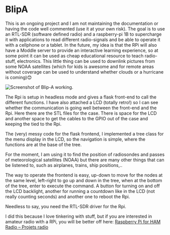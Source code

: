 # BlipA
This is an ongoing project and I am not maintaining the documentation or having the code well commented (use it at your own risk). 
The goal is to use an RTL-SDR (software defined radio) and a raspberry-pi 1B to supercharge it with applications to read different radio-signals and be able to operate it with a cellphone or a tablet. In the future, my idea is that the RPi will also have a Moddle server to provide an interactive learning experience, so at some point it can be used as cheap educational resource to teach radio-stuff, electronics. This little thing can be used to downlink pictures from some NOAA satellites (which for kids is awesome and for remote areas without coverage can be used to understand whether clouds or a hurricane is coming)😊

![Screenshot of Blip-A working.]()



The Rpi is setup in headless mode and gives a flask front-end to call the different functions. I have also attached a LCD (totally retro!) so I can see whether the communication is going well between the front-end and the Rpi.
Here there are the STL files for the case. There is space for the LCD and another space to get the cables to the GPIO out of the case and keeping the tied to the Rpi.

The (very) messy code for the flask frontend, I implemented a tree class for the menu display in the LCD, so the navigation is simple, where the functions are at the base of the tree.

For the moment, I am using it to find the position of radiosondes and passes of meteorological satellites (NOAA) but there are many other things that can be listened to, such as airplanes, trains, ship positions,..

The way to operate the frontend is easy, up-down to move for the nodes at the same level, left-right to go up and down in the tree, when at the bottom of the tree, enter to execute the command. A button for turning on and off the LCD backlight, another for running a countdown like in the LCD (not really counting seconds) and another one to reboot the Rpi.

Needless to say, you need the RTL-SDR driver for the Rpi.

I did this because I love tinkering with stuff, but if you are interested in amateur radio with a RPi, you will be better off here: [Raspberry Pi for HAM Radio – Projets radio](https://hamprojects.wordpress.com/2020/09/06/raspberry-pi-for-ham-radio/)
